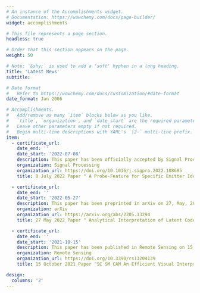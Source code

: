 ```yaml
---
# An instance of the Accomplishments widget.
# Documentation: https://wowchemy.com/docs/page-builder/
widget: accomplishments

# This file represents a page section.
headless: true

# Order that this section appears on the page.
weight: 50

# Note: `&shy;` is used to add a 'soft' hyphen in a long heading.
title: 'Latest News'
subtitle:

# Date format
#   Refer to https://wowchemy.com/docs/customization/#date-format
date_format: Jan 2006

# Accomplishments.
#   Add/remove as many `item` blocks below as you like.
#   `title`, `organization`, and `date_start` are the required parameters.
#   Leave other parameters empty if not required.
#   Begin multi-line descriptions with YAML's `|2-` multi-line prefix.
item:
  - certificate_url: 
    date_end: ''
    date_start: '2022-07-08'
    description: This paper has been officially accepted by Signal Processing on 8, July, 2022. Mingzhe Zhu and Zhenpeng Feng (corresponding author) are joint first authors.
    organization: Signal Processing
    organization_url: https://doi.org/10.1016/j.sigpro.2022.108685
    title: 8 July 2022 Paper " A Probe-Feature for Specific Emitter Identification Using Axiom-based Grad-CAM" has been accepted by Signal Processing !

  - certificate_url: 
    date_end: ''
    date_start: '2022-05-27'
    description: This paper has been preprinted in arXiv on 27, May, 2022 and under review in IEEE Transactions on Aerospace and Electronic System. Zhenpeng Feng is the first author and corresponding author.
    organization: arXiv
    organization_url: https://arxiv.org/abs/2205.13294
    title: 27 May 2022 Paper " Analytical Interpretation of Latent Codes in InfoGAN with SAR Images" has been preprinted in arXiv !

  - certificate_url: 
    date_end: ''
    date_start: '2021-10-15'
    description: This paper has been published in Remote Sensing on 15, October, 2021. Zhenpeng Feng is the first author.
    organization: Remote Sensing
    organization_url: https://doi.org/10.3390/rs13204139
    title: 15 October 2021 Paper "SC SM CAM An Efficient Visual Interpretation of CNN for SAR Images Target Recognition" has been published in Remote Sensing !

design:
  columns: '2'
---
```

